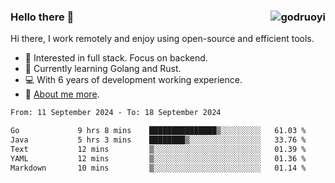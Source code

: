 ### Hello there 👋 <img align="right" src="https://github-readme-stats.vercel.app/api?username=godruoyi&show_icons=true" alt="godruoyi" />

Hi there, I work remotely and enjoy using open-source and efficient tools.

- 🔭 Interested in full stack. Focus on backend.
- 🌱 Currently learning Golang and Rust.
- 💻 With 6 years of development working experience.
- 👒 [About me more](https://godruoyi.com/posts/about-godruoyi).



<!--START_SECTION:waka-->

```txt
From: 11 September 2024 - To: 18 September 2024

Go             9 hrs 8 mins    ███████████████▒░░░░░░░░░   61.03 %
Java           5 hrs 3 mins    ████████▒░░░░░░░░░░░░░░░░   33.76 %
Text           12 mins         ▒░░░░░░░░░░░░░░░░░░░░░░░░   01.39 %
YAML           12 mins         ▒░░░░░░░░░░░░░░░░░░░░░░░░   01.36 %
Markdown       10 mins         ▒░░░░░░░░░░░░░░░░░░░░░░░░   01.14 %
```

<!--END_SECTION:waka-->
